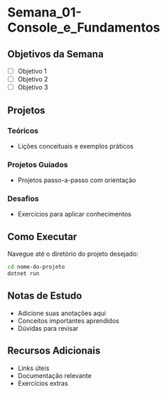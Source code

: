 # Semana_01-Console_e_Fundamentos

## Objetivos da Semana

- [ ] Objetivo 1
- [ ] Objetivo 2  
- [ ] Objetivo 3

## Projetos

### Teóricos
- Lições conceituais e exemplos práticos

### Projetos Guiados
- Projetos passo-a-passo com orientação

### Desafios
- Exercícios para aplicar conhecimentos

## Como Executar

Navegue até o diretório do projeto desejado:
```bash
cd nome-do-projeto
dotnet run
```

## Notas de Estudo

- Adicione suas anotações aqui
- Conceitos importantes aprendidos
- Dúvidas para revisar

## Recursos Adicionais

- Links úteis
- Documentação relevante
- Exercícios extras
